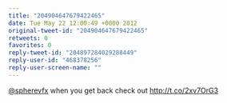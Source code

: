 ```yaml
---
title: "204904647679422465"
date: Tue May 22 12:00:49 +0000 2012
original-tweet-id: "204904647679422465"
retweets: 0
favorites: 0
reply-tweet-id: "204897284029288449"
reply-user-id: "468378256"
reply-user-screen-name: ""
---
```

<a href="https://twitter.com/spherevfx">@spherevfx</a> when you get back check out http://t.co/2xv7OrG3
